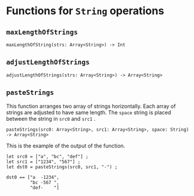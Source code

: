 # Functions for `String` operations

## `maxLengthOfStrings`
````
maxLengthOfString(strs: Array<String>) -> Int
````

## `adjustLengthOfStrings`
````
adjustLengthOfStrings(strs: Array<String>) -> Array<String>
````

## `pasteStrings`
This function arranges two array of strings horizontally. Each array of strings are adjusted to have same length. The `space` string is placed between the string in `src0` and `src1` .
````
pasteStrings(src0: Array<String>, src1: Array<String>, space: String) -> Array<String>
````
This is the example of the output of the function.
````
let src0 = ["a", "bc", "def"] ;
let src1 = ["1234", "567"] ;
let dst0 = pasteStrings(src0, src1, "-") ;

dst0 == ["a  -1234",
         "bc -567 ",
         "def-    "]
````
